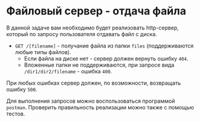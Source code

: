 # Файловый сервер - отдача файла

В данной задаче вам необходимо будет реализовать http-сервер, который по запросу пользователя отдавать файл с диска.

- `GET /[filename]` - получание файла из папки `files` (поддерживаются любые типы файлов).
    - Если файла на диске нет - сервер должен вернуть ошибку `404`.
    - Вложенные папки не поддерживаются, при запросе вида `/dir1/dir2/filename` - ошибка `400`.

При любых ошибках сервер должен, по возможности, возвращать ошибку `500`.

Для выполнения запросов можно воспользоваться программой `postman`. Проверить правильность реализации можно также с 
помощью тестов.
